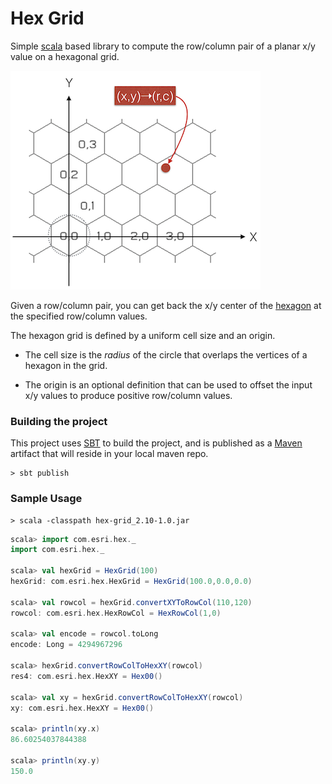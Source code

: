 # Hex Grid

Simple [scala](http://www.scala-lang.org/) based library to compute the row/column pair of a planar x/y value on a hexagonal grid.

![](images/Figure.png)

Given a row/column pair, you can get back the x/y center of the [hexagon](http://en.wikipedia.org/wiki/Hexagon) at the specified row/column values.

The hexagon grid is defined by a uniform cell size and an origin.

* The cell size is the *radius* of the circle that overlaps the vertices of a hexagon in the grid.

* The origin is an optional definition that can be used to offset the input x/y values to produce positive row/column values.

### Building the project

This project uses [SBT](http://www.scala-sbt.org) to build the project, and is published as a [Maven](http://maven.apache.org) artifact that will reside in your local maven repo.

```shell
> sbt publish
```


### Sample Usage

```shell
> scala -classpath hex-grid_2.10-1.0.jar
```

```scala
scala> import com.esri.hex._
import com.esri.hex._

scala> val hexGrid = HexGrid(100)
hexGrid: com.esri.hex.HexGrid = HexGrid(100.0,0.0,0.0)

scala> val rowcol = hexGrid.convertXYToRowCol(110,120)
rowcol: com.esri.hex.HexRowCol = HexRowCol(1,0)

scala> val encode = rowcol.toLong
encode: Long = 4294967296

scala> hexGrid.convertRowColToHexXY(rowcol)
res4: com.esri.hex.HexXY = Hex00()

scala> val xy = hexGrid.convertRowColToHexXY(rowcol)
xy: com.esri.hex.HexXY = Hex00()

scala> println(xy.x)
86.60254037844388

scala> println(xy.y)
150.0
```
